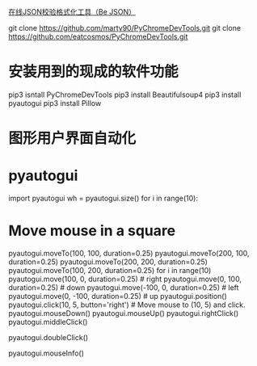 [在线JSON校验格式化工具（Be JSON）](https://www.bejson.com/)

git clone https://github.com/marty90/PyChromeDevTools.git
git clone https://github.com/eatcosmos/PyChromeDevTools.git

# 安装用到的现成的软件功能
pip3 isntall PyChromeDevTools
pip3 install Beautifulsoup4
pip3 install pyautogui
pip3 install Pillow

# 图形用户界面自动化

# pyautogui
import  pyautogui
wh  =  pyautogui.size()
for i in range(10):
  # Move mouse in a square     
  pyautogui.moveTo(100, 100, duration=0.25)
  pyautogui.moveTo(200, 100, duration=0.25)
  pyautogui.moveTo(200, 200, duration=0.25)
  pyautogui.moveTo(100, 200, duration=0.25)
for i in range(10)
  pyautogui.move(100, 0, duration=0.25)     # right
  pyautogui.move(0, 100, duration=0.25)     # down
  pyautogui.move(-100, 0, duration=0.25)    # left
  pyautogui.move(0, -100, duration=0.25)    # up
pyautogui.position()
pyautogui.click(10, 5, button='right') # Move mouse to (10, 5) and click.
pyautogui.mouseDown()
pyautogui.mouseUp()
pyautogui.rightClick()
pyautogui.middleClick()

pyautogui.doubleClick()

pyautogui.mouseInfo()